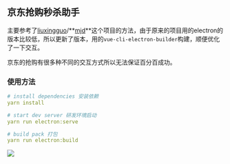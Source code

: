 ## 京东抢购秒杀助手

主要参考了[liuxingguo](https://github.com/liuxingguo)/**[mjd](https://github.com/liuxingguo/mjd)**这个项目的方法，由于原来的项目用的electron的版本比较低，所以更新了版本，用的`vue-cli-electron-builder`构建，顺便优化了一下交互。

京东的抢购有很多种不同的交互方式所以无法保证百分百成功。

### 使用方法

```yaml
# install dependencies 安装依赖
yarn install

# start dev server 研发环境启动
yarn run electron:serve

# build pack 打包
yarn run electron:build
```

![](https://github.com/Yx1aoq1/jdms/blob/master/jdms.gif)